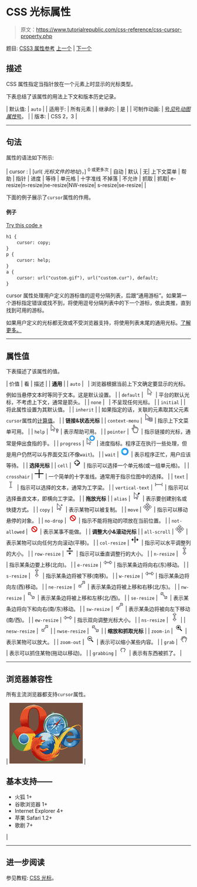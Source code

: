 # CSS 光标属性

> 原文：<https://www.tutorialrepublic.com/css-reference/css-cursor-property.php>

题目: [CSS3 属性参考](css3-properties.php) [上一个](css-counter-reset-property.php) | [下一个](css-direction-property.php)

## 描述

CSS 属性指定当指针放在一个元素上时显示的光标类型。

下表总结了该属性的用法上下文和版本历史记录。

| 默认值: | `auto` |
| 适用于: | 所有元素 |
| 继承的: | 是 |
| 可制作动画: | [号*见*号*动图属性*号](css-animatable-properties.php)。 |
| 版本: | CSS 2，3 |

* * *

## 句法

属性的语法如下所示:

| cursor : | [url( *光标文件的地址*)，] <sup>0 或更多次</sup> &#124; 自动 &#124; 默认 &#124; 无&#124; 上下文菜单 &#124; 帮助 &#124; 指针 &#124; 进度 &#124; 等待 &#124; 单元格 &#124; 十字准线 不掉落 &#124; 不允许 &#124; 抓取 &#124; 抓取&#124; e-resize&#124;n-resize&#124;ne-resize&#124;NW-resize&#124; s-resize&#124;se-resize&#124; |

下面的例子展示了`cursor`属性的作用。

#### 例子

[Try this code »](../codelab.php?topic=css&file=cursor-property "Try this code using online Editor")

```
h1 {
    cursor: copy;
}
p {
    cursor: help;
}
a {
    cursor: url("custom.gif"), url("custom.cur"), default;
}
```

cursor 属性处理用户定义的游标值的逗号分隔列表，后跟“通用游标”。如果第一个游标指定错误或找不到，将使用逗号分隔列表中的下一个游标，依此类推，直到找到可用的游标。

如果用户定义的光标都无效或不受浏览器支持，将使用列表末尾的通用光标。[了解更多。](../css-tutorial/css-cursors.php)

* * *

## 属性值

下表描述了该属性的值。

| 价值 | 看 | 描述 |
| **通用** |
| `auto` |   | 浏览器根据当前上下文确定要显示的光标。例如当悬停文本时等同于文本。这是默认设置。 |
| `default` | ![Default Cursor](img/a49872769f1a850b8d4c2d46b103cf2a.png) | 平台的默认光标，不考虑上下文，通常是箭头。 |
| `none` |   | 不呈现任何光标。 |
| `initial` |  | 将此属性设置为其默认值。 |
| `inherit` |  | 如果指定的话，关联的元素取其父元素`cursor`属性的[计算值](../definitions.php#computed-value)。 |
| **链接&状态光标** |
| `context-menu` | ![Context-menu Cursor](img/0e5adb6218a455c27350dd003ec3a089.png) | 指示上下文菜单可用。 |
| `help` | ![Help Cursor](img/b7650a3e008bf5be311c9c5c2d9030b6.png) | 表示帮助可用。 |
| `pointer` | ![Pointer Cursor](img/96632f01ea5fe0e921b75282f345a37d.png) | 指示链接的光标，通常是伸出食指的手。 |
| `progress` | ![Progress Cursor](img/87f8af9d66f568b31be3ebac5db0bb06.png) | 进度指标。程序正在执行一些处理，但是用户仍然可以与界面交互(不像`wait`)。 |
| `wait` | ![Wait Cursor](img/3eefc970b05e6ff1a0ad52e130c0c642.png) | 表示程序正忙，用户应该等待。 |
| **选择光标** |
| `cell` | ![Cell Cursor](img/ad767e1349fb3d6184211131b3b89e55.png) | 指示可以选择一个单元格(或一组单元格)。 |
| `crosshair` | ![Crosshair Cursor](img/28e97668aaa97dcc2f91f430879f896c.png) | 一个简单的十字准线。通常用于指示位图中的选择。 |
| `text` | ![Text Cursor](img/c2c8dee5166dee53f52c537b0e6f2713.png) | 指示可以选择的文本，通常为工字梁。 |
| `vertical-text` | ![Vertical-text Cursor](img/0dcfd1bce61f6a559c8fa20a3b6eeb91.png) | 指示可以选择垂直文本，即横向工字梁。 |
| **拖放光标** |
| `alias` | ![Alias Cursor](img/c41a3e7e8e29758a633305453dd5db4b.png) | 表示要创建别名或快捷方式。 |
| `copy` | ![Copy Cursor](img/93ee8c3ada55fba78ce9a0b460167011.png) | 表示某物可以被复制。 |
| `move` | ![Move Cursor](img/0edeb8eb554077f2bf1cc63b46fbb3c2.png) | 指示可以移动悬停的对象。 |
| `no-drop` | ![No-drop Cursor](img/0e67d8dee635545d0d04a34df91ae02d.png) | 指示不能将拖动的项放在当前位置。 |
| `not-allowed` | ![Not-allowed Cursor](img/1b849db6a50036a57d14c286bdcf8468.png) | 表示某事不能做。 |
| **调整大小&滚动光标** |
| `all-scroll` | ![All-scroll Cursor](img/f16662c8c8e5e0a4069df4c6b91c8180.png) | 表示某物可以向任何方向滚动(平移)。 |
| `col-resize` | ![Col-resize Cursor](img/20c86c9d2b3e66becdb96b4a7ffce7f0.png) | 指示可以水平调整列的大小。 |
| `row-resize` | ![Row-resize Cursor](img/b8dc356438a68da04ca4ab60062d0e34.png) | 指示可以垂直调整行的大小。 |
| `n-resize` | ![N-resize Cursor](img/ee5ef0f18df86ef166f8c078bb20f78e.png) | 指示某条边要上移(北向)。 |
| `e-resize` | ![E-resize Cursor](img/37c692ac87fe59d41b7a96e4289220e1.png) | 指示某条边将向右(东)移动。 |
| `s-resize` | ![S-resize Cursor](img/f952849b4a73c24c8f5fcd6ee2c3279e.png) | 指示某条边将被下移(南移)。 |
| `w-resize` | ![W-resize Cursor](img/92ad01049d949c62711ebbc72f3086fe.png) | 指示某条边将向左(西)移动。 |
| `ne-resize` | ![NE-resize Cursor](img/74b1501335076edc6b0cd5e8153e8aab.png) | 表示某条边将被上移和右移(北/东)。 |
| `nw-resize` | ![NW-resize Cursor](img/4d09ec6c2c5e144e6927d80d4984fcf4.png) | 表示某条边将被上移和左移(北/西)。 |
| `se-resize` | ![SE-resize Cursor](img/567b5d6238a7b996785bc8cd55067b2a.png) | 表示某条边将向下和向右(南/东)移动。 |
| `sw-resize` | ![SW-resize Cursor](img/0f530c5a245e82ed8dc357af41370aaf.png) | 表示某条边将被向左下移动(南/西)。 |
| `ew-resize` | ![EW-resize Cursor](img/68b20454657f276b3a72ecbca04d5ce3.png) | 指示双向调整光标大小。 |
| `ns-resize` | ![NS-resize Cursor](img/d5268167a9e02a05fff1dc27846e82ff.png) |
| `nesw-resize` | ![NESW-resize Cursor](img/283c2d1f9e22cbd14a63336d92f0bea8.png) |
| `nwse-resize` | ![NWSE-resize Cursor](img/0d67fa8a64895a6e693ca3482a89fa3e.png) |
| **缩放和抓取光标** |
| `zoom-in` | ![Zoom-in Cursor](img/05e287a82fefce1cea0d4190e45cd8fe.png) | 表示某物可以放大。 |
| `zoom-out` | ![Zoom-out Cursor](img/a789511da00c72e23d20eb6c66f7d868.png) | 表示可以缩小某些内容。 |
| `grab` | ![Grab Cursor](img/136a94ff9237f625f8613af268dd2cd5.png) | 表示可以抓住某物(拖动以移动)。 |
| `grabbing` | ![Grabbing Cursor](img/10e77700f3f0656535f5d44ed6f26978.png) | 表示有东西被抓了。 |

* * *

## 浏览器兼容性

所有主流浏览器都支持`cursor`属性。

| ![Browsers Icon](img/e9331123c77668c1832e541c2fca1002.png) | 

## 基本支持——

*   火狐 1+
*   谷歌浏览器 1+
*   Internet Explorer 4+
*   苹果 Safari 1.2+
*   歌剧 7+

 |

* * *

## 进一步阅读

参见教程: [CSS 光标](../css-tutorial/css-cursors.php)。
